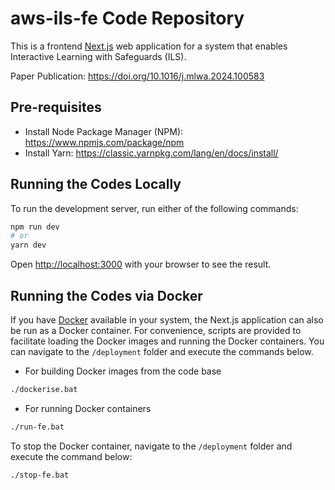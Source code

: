 
# aws-ils-fe Code Repository
This is a frontend [Next.js](https://nextjs.org/) web application for a system that enables Interactive Learning with Safeguards (ILS).

Paper Publication: https://doi.org/10.1016/j.mlwa.2024.100583

## Pre-requisites
- Install Node Package Manager (NPM): https://www.npmjs.com/package/npm
- Install Yarn: https://classic.yarnpkg.com/lang/en/docs/install/ 

## Running the Codes Locally

To run the development server, run either of the following commands:

```bash
npm run dev
# or
yarn dev
```

Open [http://localhost:3000](http://localhost:3000) with your browser to see the result.

## Running the Codes via Docker

If you have [Docker](https://docs.docker.com/get-docker/) available in your system, the Next.js application can also be run as a Docker container. For convenience, scripts are provided to facilitate loading the Docker images and running the Docker containers. You can navigate to the `/deployment` folder and execute the commands below.

- For building Docker images from the code base
```bash
./dockerise.bat
```
- For running Docker containers
```bash
./run-fe.bat
```

To stop the Docker container, navigate to the `/deployment` folder and execute the command below:
```bash
./stop-fe.bat
```